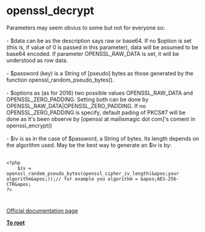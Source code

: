 # openssl_decrypt



Parameters may seem obvius to some but not for everyone so:<br><br>- $data can be as the description says raw or base64. If no $option is set (this is, if value of 0 is passed in this parameter), data will be assumed to be base64 encoded. If parameter OPENSSL_RAW_DATA is set, it will be understood as row data.<br><br>- $password (key) is a String of [pseudo] bytes as those generated by the function openssl_random_pseudo_bytes().<br><br>- $options as (as for 2016) two possible values OPENSSL_RAW_DATA and OPENSSL_ZERO_PADDING. Setting both can be done by OPENSSL_RAW_DATA|OPENSSL_ZERO_PADDING. If no OPENSSL_ZERO_PADDING is specify, default pading of PKCS#7 will be done as it&apos;s been observe by [openssl at mailismagic dot com]&apos;s coment in openssl_encrypt()<br><br>- $iv is as in the case of $password, a String of bytes. Its length depends on the algorithm used. May be the best way to generate an $iv is by:<br><br>

```
<?php
    $iv = openssl_random_pseudo_bytes(openssl_cipher_iv_length(&apos;your algorithm&apos;));// for example you algorithm = &apos;AES-256-CTR&apos;
?>
```
  

#

[Official documentation page](https://www.php.net/manual/en/function.openssl-decrypt.php)

**[To root](/README.md)**